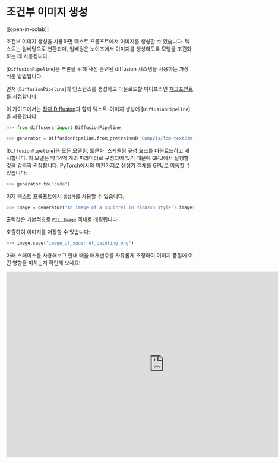 <!--Copyright 2024 The HuggingFace Team. All rights reserved.

Licensed under the Apache License, Version 2.0 (the "License"); you may not use this file except in compliance with
the License. You may obtain a copy of the License at

http://www.apache.org/licenses/LICENSE-2.0

Unless required by applicable law or agreed to in writing, software distributed under the License is distributed on
an "AS IS" BASIS, WITHOUT WARRANTIES OR CONDITIONS OF ANY KIND, either express or implied. See the License for the
specific language governing permissions and limitations under the License.
-->

# 조건부 이미지 생성

[[open-in-colab]]

조건부 이미지 생성을 사용하면 텍스트 프롬프트에서 이미지를 생성할 수 있습니다. 텍스트는 임베딩으로 변환되며, 임베딩은 노이즈에서 이미지를 생성하도록 모델을 조건화하는 데 사용됩니다.

[`DiffusionPipeline`]은 추론을 위해 사전 훈련된 diffusion 시스템을 사용하는 가장 쉬운 방법입니다.

먼저 [`DiffusionPipeline`]의 인스턴스를 생성하고 다운로드할 파이프라인 [체크포인트](https://huggingface.co/models?library=diffusers&sort=downloads)를 지정합니다.

이 가이드에서는 [잠재 Diffusion](https://huggingface.co/CompVis/ldm-text2im-large-256)과 함께 텍스트-이미지 생성에 [`DiffusionPipeline`]을 사용합니다:

```python
>>> from diffusers import DiffusionPipeline

>>> generator = DiffusionPipeline.from_pretrained("CompVis/ldm-text2im-large-256")
```

[`DiffusionPipeline`]은 모든 모델링, 토큰화, 스케줄링 구성 요소를 다운로드하고 캐시합니다.
이 모델은 약 14억 개의 파라미터로 구성되어 있기 때문에 GPU에서 실행할 것을 강력히 권장합니다.
PyTorch에서와 마찬가지로 생성기 객체를 GPU로 이동할 수 있습니다:

```python
>>> generator.to("cuda")
```

이제 텍스트 프롬프트에서 `생성기`를 사용할 수 있습니다:

```python
>>> image = generator("An image of a squirrel in Picasso style").images[0]
```

출력값은 기본적으로 [`PIL.Image`](https://pillow.readthedocs.io/en/stable/reference/Image.html?highlight=image#the-image-class) 객체로 래핑됩니다.

호출하여 이미지를 저장할 수 있습니다:

```python
>>> image.save("image_of_squirrel_painting.png")
```

아래 스페이스를 사용해보고 안내 배율 매개변수를 자유롭게 조정하여 이미지 품질에 어떤 영향을 미치는지 확인해 보세요!

<iframe
	src="https://stabilityai-stable-diffusion.hf.space"
	frameborder="0"
	width="850"
	height="500"
></iframe>